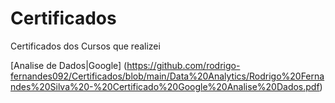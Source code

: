 # Certificados
Certificados dos Cursos que realizei 

[Analise de Dados|Google] (https://github.com/rodrigo-fernandes092/Certificados/blob/main/Data%20Analytics/Rodrigo%20Fernandes%20Silva%20-%20Certificado%20Google%20Analise%20Dados.pdf)
